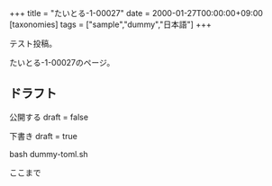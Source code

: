 +++
title = "たいとる-1-00027"
date = 2000-01-27T00:00:00+09:00
[taxonomies]
tags = ["sample","dummy","日本語"]
+++

テスト投稿。

たいとる-1-00027のページ。


## ドラフト

公開する
draft = false

下書き
draft = true

bash dummy-toml.sh

ここまで
